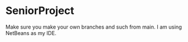 # SeniorProject

Make sure you make your own branches and such from main. I am using NetBeans as my IDE.